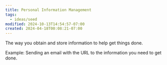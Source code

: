 ```yaml
---
title: Personal Information Management
tags:
  - ideas/seed
modified: 2024-10-13T14:54:57-07:00
created: 2024-04-18T00:08:21-07:00
---
```

The way you obtain and store information to help get things done.

Example: Sending an email with the URL to the information you need to get done.